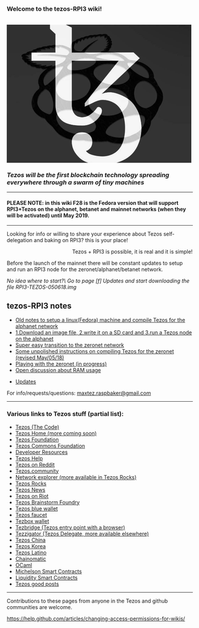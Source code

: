 ### Welcome to the tezos-RPI3 wiki!
&nbsp;&nbsp;&nbsp;&nbsp;&nbsp;&nbsp;&nbsp;&nbsp;&nbsp; &nbsp;&nbsp;&nbsp;&nbsp;&nbsp;&nbsp;&nbsp;&nbsp;&nbsp; &nbsp;&nbsp;&nbsp;&nbsp;&nbsp;&nbsp;&nbsp;&nbsp;&nbsp; <img src="https://github.com/maxtez-raspbaker/TZRPI3-logo/blob/master/TZrpi2.jpg" align="center" width="500">

### _Tezos will be the first blockchain technology spreading everywhere through a swarm of tiny machines_

***

#### PLEASE NOTE: in this wiki F28 is the Fedora version that will support RPI3+Tezos on the alphanet, betanet and mainnet networks (when they will be activated) until May 2019.

***

Looking for info or willing to share your experience about Tezos self-delegation and baking on RPI3? this is your place! 

&nbsp;&nbsp;&nbsp;&nbsp;&nbsp;&nbsp;&nbsp;&nbsp;&nbsp;&nbsp;&nbsp;&nbsp;&nbsp;&nbsp;&nbsp;&nbsp;&nbsp;&nbsp;&nbsp;&nbsp;&nbsp;&nbsp;&nbsp;&nbsp;&nbsp;&nbsp;&nbsp;&nbsp;&nbsp;&nbsp;&nbsp;&nbsp;&nbsp;&nbsp;&nbsp;&nbsp;&nbsp;&nbsp;&nbsp;&nbsp;&nbsp;&nbsp;&nbsp;&nbsp; Tezos + RPI3 is possible, it is real and it is simple!

Before the launch of the mainnet there will be constant updates to setup and run an RPI3 node for the zeronet/alphanet/betanet network. 

_No idea where to start?\ 
Go to page [f] Updates and start downloading the file RPI3-TEZOS-050618.img_
<!--- * We have started gathering all the info about our experience on running a node on RPI3 that were scattered since December 2017.  --->
## tezos-RPI3 notes

* [Old notes to setup a linux(Fedora) machine and compile Tezos for the alphanet network](https://github.com/demodun/tezos-RPI3/wiki/%5Ba%5D-Old-notes-to-setup-a-linux(Fedora)-machine-and-compile-Tezos-for-the-alphanet-network)
* [1.Download an image file, 2.write it on a SD card and 3.run a Tezos node on the alphanet](https://github.com/demodun/tezos-RPI3/wiki/%5Bb-1%5D-1.Download-an-image-file,-2.write-it-on-a-SD-card-and-3.run-a-Tezos-node-on-the-alphanet)
* [Super easy transition to the zeronet network](https://github.com/demodun/tezos-RPI3/wiki/%5Bb-2%5D-Super-easy-transition-to-the-zeronet-network)
* [Some unpolished instructions on compiling Tezos for the zeronet (revised May/05/18)](https://github.com/demodun/tezos-RPI3/wiki/%5Bc%5D-Some-unpolished-instructions-on-compiling-Tezos-for-the-zeronet)
* [Playing with the zeronet (in progress)](https://github.com/demodun/tezos-RPI3/wiki/%5Bd%5D-Playing-with-the-zeronet-(in-progress))
* [Open discussion about RAM usage](https://github.com/demodun/tezos-RPI3/wiki/%5Bed%5D-Open-discussion-about-RAM-usage)
<!--- * [About RPI3 on the betanet and mainnet network](https://github.com/demodun/tezos-RPI3/wiki/%5Be%5D-About-RPI3-on-the-betanet-and-mainnet-network) ---> 
* [Updates](https://github.com/demodun/tezos-RPI3/wiki/%5Bf%5D-Updates)




<!--- *There will be constant updates before launch of the mainnet mainly regarding the setup for the zeronet/alphanet/betanet network. 
For future support of Tezos on the betanet and mainnet see [page [e]](https://github.com/demodun/tezos-RPI3/wiki/%5Be%5D-About-RPI3-on-the-betanet-and-mainnet-network).  --->

For info/requests/questions: maxtez.raspbaker@gmail.com



***

### Various links to Tezos stuff (partial list):
* [Tezos (The Code)](https://gitlab.com/tezos/tezos)
* [Tezos Home (more coming soon)](https://tezos.com)
* [Tezos Foundation](https://tezosfoundation.ch/)
* [Tezos Commons Foundation](https://tezoscommons.org/)
* [Developer Resources](http://doc.tzalpha.net/)
* [Tezos Help](https://www.tezos.help/)
* [Tezos on Reddit](https://www.reddit.com/r/tezos/)
* [Tezos.community](https://forums.tezos.community)
* [Network explorer (more available in Tezos Rocks)](http://tzscan.io/)
* [Tezos Rocks](https://tezos.rocks/)
* [Tezos News](https://TezosNews.us/)
* [Tezos on Riot](https://riot.im/app/#/room/#tezos:matrix.org)
* [Tezos Brainstorm Foundry](https://trello.com/tezosbrainstormfoundry)
* [Tezos blue wallet](http://tezos.blue/)
* [Tezos faucet](https://faucet.tzalpha.net/)
* [Tezbox wallet](https://tezbox.github.io/)
* [Tezbridge (Tezos entry point with a browser)](https://github.com/tezbridge/tezbridge.github.io)
* [Tezzigator (Tezos Delegate, more available elsewhere)](https://tezzigator.com/)
* [Tezos China](https://www.tezcn.com/)
* [Tezos Korea](http://cafe.naver.com/tezos/)
* [Tezos Latino](http://tezos.lat/)
* [Chainomatic](https://www.chainomatic.com/)
* [OCaml](http://ocaml.org/)
* [Michelson Smart Contracts](https://www.michelson-lang.com/)
* [Liquidity Smart Contracts](http://www.liquidity-lang.org/)
* [Tezos good posts](https://martin.pospech.cz/post/)






***

Contributions to these pages from anyone in the Tezos and github communities are welcome.

https://help.github.com/articles/changing-access-permissions-for-wikis/

